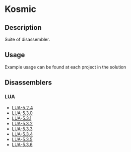 # Kosmic

## Description

Suite of disassembler.

## Usage

Example usage can be found at each project in the solution

## Disassemblers

### LUA
* [LUA-5.2.4](LUA-5.2.4/)
* [LUA-5.3.0](LUA-5.3.0/)
* [LUA-5.3.1](LUA-5.3.1/)
* [LUA-5.3.2](LUA-5.3.2/)
* [LUA-5.3.3](LUA-5.3.3/)
* [LUA-5.3.4](LUA-5.3.4/)
* [LUA-5.3.5](LUA-5.3.5/)
* [LUA-5.3.6](LUA-5.3.6/)
